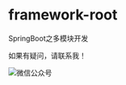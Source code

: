 # framework-root
SpringBoot之多模块开发

如果有疑问，请联系我！

![微信公众号](https://cdn.jsdelivr.net/gh/triumphxx/my-images-host/img/公众号1.jpeg)